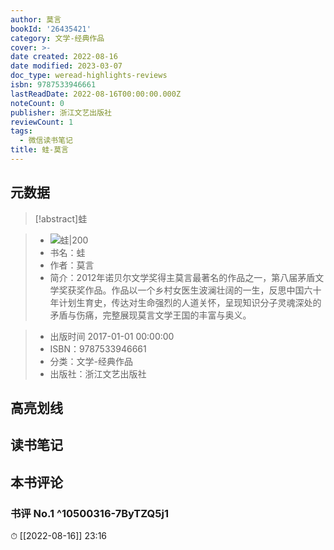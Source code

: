 ```yaml
---
author: 莫言
bookId: '26435421'
category: 文学-经典作品
cover: >-
date created: 2022-08-16
date modified: 2023-03-07
doc_type: weread-highlights-reviews
isbn: 9787533946661
lastReadDate: 2022-08-16T00:00:00.000Z
noteCount: 0
publisher: 浙江文艺出版社
reviewCount: 1
tags:
  - 微信读书笔记
title: 蛙-莫言
---
```


## 元数据

>[!abstract]蛙

> - ![蛙|200](https://wfqqreader-1252317822.image.myqcloud.com/cover/421/26435421/t7_26435421.jpg)
> - 书名：蛙
> - 作者：莫言
> - 简介：2012年诺贝尔文学奖得主莫言最著名的作品之一，第八届茅盾文学奖获奖作品。作品以一个乡村女医生波澜壮阔的一生，反思中国六十年计划生育史，传达对生命强烈的人道关怀，呈现知识分子灵魂深处的矛盾与伤痛，完整展现莫言文学王国的丰富与奥义。

> - 出版时间 2017-01-01 00:00:00
> - ISBN：9787533946661
> - 分类：文学-经典作品
> - 出版社：浙江文艺出版社

## 高亮划线

## 读书笔记

## 本书评论

### 书评 No.1 ^10500316-7ByTZQ5j1

⏱ [[2022-08-16]] 23:16

